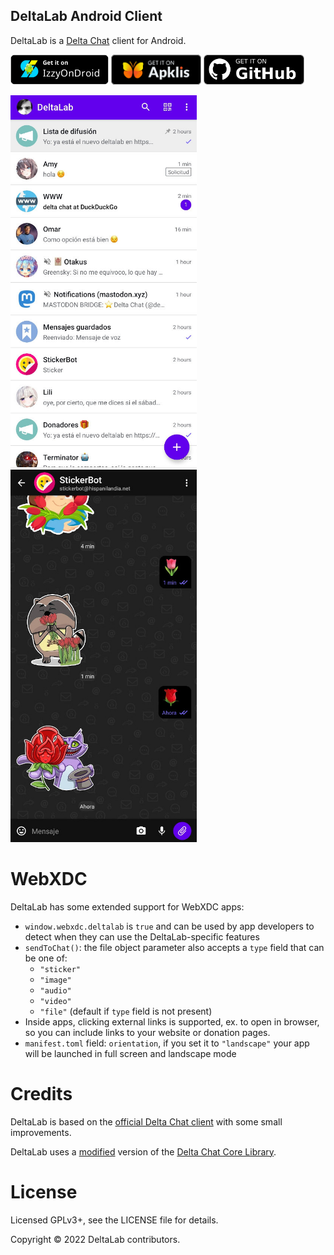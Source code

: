 ## DeltaLab Android Client

DeltaLab is a [Delta Chat](https://delta.chat/) client for Android.

[<img src="store/get-it-on-IzzyOnDroid.png"
     alt="Get it on IzzyOnDroid"
     height="48">](https://apt.izzysoft.de/fdroid/index/apk/chat.delta.lite)
[<img src="store/get-it-on-apklis.png"
     alt="Disponible en Apklis"
     height="48">](https://www.apklis.cu/application/chat.delta.lite)
[<img src="store/get-it-on-github.png"
     alt="Get it on GitHub"
     height="48">](https://github.com/adbenitez/deltalab-android/releases/latest)


<img alt="Screenshot Chat List" src="fastlane/metadata/android/en-US/images/phoneScreenshots/02.jpg" width="298" /> <img alt="Screenshot Chat View" src="fastlane/metadata/android/en-US/images/phoneScreenshots/04.jpg" width="298" />

# WebXDC

DeltaLab has some extended support for WebXDC apps:

- `window.webxdc.deltalab` is `true` and can be used by app developers to detect when they can use the DeltaLab-specific features
- `sendToChat()`: the file object parameter also accepts a `type` field that can be one of:
  * `"sticker"`
  * `"image"`
  * `"audio"`
  * `"video"`
  * `"file"` (default if `type` field is not present)
- Inside apps, clicking external links is supported, ex. to open in browser, so you can include links to your website or donation pages.
- `manifest.toml` field: `orientation`, if you set it to `"landscape"` your app will be launched in full screen and landscape mode

# Credits

DeltaLab is based on the [official Delta Chat client](https://github.com/deltachat/deltachat-android) with some small improvements.

DeltaLab uses a [modified](https://github.com/adbenitez/deltalab-core) version of the [Delta Chat Core Library](https://github.com/deltachat/deltachat-core-rust).

# License

Licensed GPLv3+, see the LICENSE file for details.

Copyright © 2022 DeltaLab contributors.
